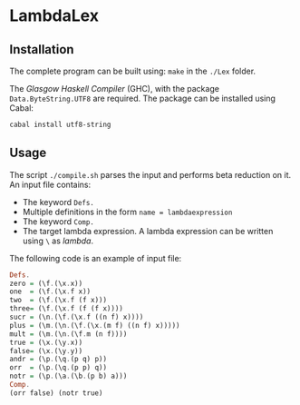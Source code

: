 LambdaLex
=========

## Installation
The complete program can be built using: `make` in the `./Lex` folder.  

The *Glasgow Haskell Compiler* (GHC), with the package `Data.ByteString.UTF8` are required. The package can be installed using Cabal:
``` bash
cabal install utf8-string
```  


## Usage

The script `./compile.sh` parses the input and performs beta reduction on it. An input file contains:
 * The keyword `Defs.`
 * Multiple definitions in the form `name = lambdaexpression`
 * The keyword `Comp.`
 * The target lambda expression.
A lambda expression can be written using `\` as *lambda*.  

The following code is an example of input file:
``` Haskell
Defs.
zero = (\f.(\x.x))
one  = (\f.(\x.f x))
two  = (\f.(\x.f (f x)))
three= (\f.(\x.f (f (f x)))) 
sucr = (\n.(\f.(\x.f ((n f) x))))
plus = (\m.(\n.(\f.(\x.(m f) ((n f) x)))))
mult = (\m.(\n.(\f.m (n f))))
true = (\x.(\y.x))
false= (\x.(\y.y))
andr = (\p.(\q.(p q) p))
orr  = (\p.(\q.(p p) q))
notr = (\p.(\a.(\b.(p b) a)))
Comp.
(orr false) (notr true)
```
